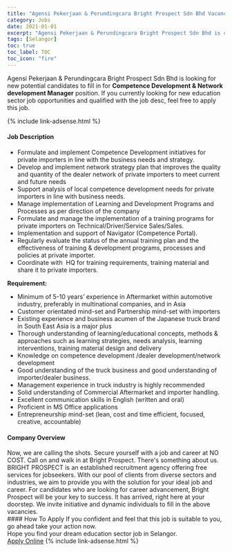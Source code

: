 ```yaml
---
title: "Agensi Pekerjaan & Perundingcara Bright Prospect Sdn Bhd Vacancies Competence Development & Network development Manager" 
category: Jobs 
date: 2021-01-01 
excerpt: "Agensi Pekerjaan & Perundingcara Bright Prospect Sdn Bhd is currently looking for suitable person to fill in the Competence Development & Network development Manager which positioned at Selangor" 
tags: [Selangor] 
toc: true 
toc_label: TOC 
toc_icon: "fire" 
--- 
```


<p>Agensi Pekerjaan & Perundingcara Bright Prospect Sdn Bhd is looking for new potential candidates to fill in for <b>Competence Development & Network development Manager</b> position. If you currently looking for new education sector job opportunities and qualified with the job desc, feel free to apply this job.
</p>{% include link-adsense.html %} 
 <div><div><div><h4>Job Description</h4></div></div><div><div><span><div><ul><li>Formulate and implement Competence Development initiatives for private importers in line with the business needs and strategy.</li><li>Develop and implement network strategy plan that improves the quality and quantity of the dealer network of private importers to meet current and future needs</li><li>Support analysis of local competence development needs for private importers in line with business needs.</li><li>Manage implementation of Learning and Development Programs and Processes as per direction of the company</li><li>Formulate and manage the implementation of a training programs for private importers on Technical/Driver/Service Sales/Sales.</li><li>Implementation and support of Navigator (Competence Portal).</li><li>Regularly evaluate the status of the annual training plan and the effectiveness of training &amp; development programs, processes and policies at private importer.</li><li>Coordinate with&#160; HQ for training requirements, training material and share it to private importers.</li></ul><div><strong>Requirement:&#160;</strong></div><ul><li>Minimum of 5-10 years&#8217; experience in Aftermarket within automotive industry, preferably in multinational companies, and in Asia</li><li>Customer orientated mind-set and Partnership mind-set with importers</li><li>Existing experience and business acumen of the Japanese truck brand in South East Asia is a major plus</li><li>Thorough understanding of learning/educational concepts, methods &amp; approaches such as learning strategies, needs analysis, learning interventions, training material design and delivery</li><li>Knowledge on competence development /dealer development/network development</li><li>Good understanding of the truck business and good understanding of importer/dealer business.</li><li>Management experience in truck industry is highly recommended&#160;</li><li>Solid understanding of Commercial Aftermarket and importer handling.&#160;</li><li>Excellent communication skills in English (written and oral)</li><li>Proficient in MS Office applications</li><li>Entrepreneurship mind-set (lean, cost and time efficient, focused, creative, accountable)</li></ul></div></span></div></div></div> 
<div><div><div><h4>Company Overview</h4></div></div><div><div><span><div><div><div>Now, we are calling the shots. Secure yourself with a job and career at NO COST. Call on and walk in at Bright Prospect. There's something about us. BRIGHT PROSPECT is an established recruitment agency offering free services for jobseekers. With our pool of clients from diverse sectors and industries, we aim to provide you with the solution for your ideal job and career. For candidates who are looking for career advancement, Bright Prospect will be your key to success. It has arrived, right here at your doorstep. We invite initiative and dynamic individuals to fill in the above vacancies.</div></div></div></span></div></div></div> 
#### How To Apply 
If you confident and feel that this job is suitable to you, go ahead take your action now. <br/> 
Hope you find your dream education sector job in Selangor. <br/> 
<a href="https://www.jobstreet.com.my/en/job/competence-development-network-development-manager-4454326?jobId=jobstreet-my-job-4454326&sectionRank=3&token=0~533c55b1-ccd9-4c5b-aa3c-1579dd1616b3&fr=SRP%20View%20In%20New%20Ta" class="btn btn--info" target="_blank" rel="nofollow noopenner">Apply Online</a> 
{% include link-adsense.html %} 